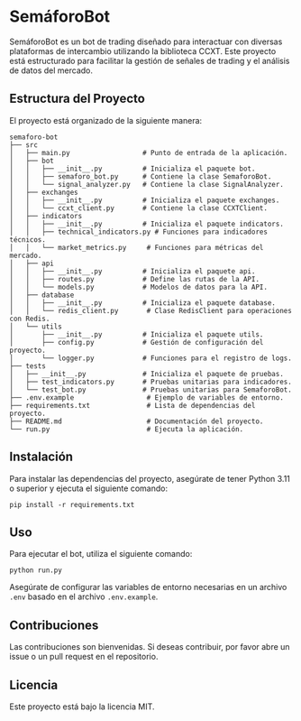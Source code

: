 # SemáforoBot

SemáforoBot es un bot de trading diseñado para interactuar con diversas plataformas de intercambio utilizando la biblioteca CCXT. Este proyecto está estructurado para facilitar la gestión de señales de trading y el análisis de datos del mercado.

## Estructura del Proyecto

El proyecto está organizado de la siguiente manera:

```
semaforo-bot
├── src
│   ├── main.py                  # Punto de entrada de la aplicación.
│   ├── bot
│   │   ├── __init__.py          # Inicializa el paquete bot.
│   │   ├── semaforo_bot.py      # Contiene la clase SemaforoBot.
│   │   └── signal_analyzer.py   # Contiene la clase SignalAnalyzer.
│   ├── exchanges
│   │   ├── __init__.py          # Inicializa el paquete exchanges.
│   │   └── ccxt_client.py       # Contiene la clase CCXTClient.
│   ├── indicators
│   │   ├── __init__.py          # Inicializa el paquete indicators.
│   │   ├── technical_indicators.py # Funciones para indicadores técnicos.
│   │   └── market_metrics.py     # Funciones para métricas del mercado.
│   ├── api
│   │   ├── __init__.py          # Inicializa el paquete api.
│   │   ├── routes.py            # Define las rutas de la API.
│   │   └── models.py            # Modelos de datos para la API.
│   ├── database
│   │   ├── __init__.py          # Inicializa el paquete database.
│   │   └── redis_client.py       # Clase RedisClient para operaciones con Redis.
│   └── utils
│       ├── __init__.py          # Inicializa el paquete utils.
│       ├── config.py            # Gestión de configuración del proyecto.
│       └── logger.py            # Funciones para el registro de logs.
├── tests
│   ├── __init__.py              # Inicializa el paquete de pruebas.
│   ├── test_indicators.py       # Pruebas unitarias para indicadores.
│   └── test_bot.py              # Pruebas unitarias para SemaforoBot.
├── .env.example                  # Ejemplo de variables de entorno.
├── requirements.txt              # Lista de dependencias del proyecto.
├── README.md                     # Documentación del proyecto.
└── run.py                        # Ejecuta la aplicación.
```

## Instalación

Para instalar las dependencias del proyecto, asegúrate de tener Python 3.11 o superior y ejecuta el siguiente comando:

```
pip install -r requirements.txt
```

## Uso

Para ejecutar el bot, utiliza el siguiente comando:

```
python run.py
```

Asegúrate de configurar las variables de entorno necesarias en un archivo `.env` basado en el archivo `.env.example`.

## Contribuciones

Las contribuciones son bienvenidas. Si deseas contribuir, por favor abre un issue o un pull request en el repositorio.

## Licencia

Este proyecto está bajo la licencia MIT.